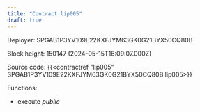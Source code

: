 ```yaml
---
title: "Contract lip005"
draft: true
---
```

Deployer: SPGAB1P3YV109E22KXFJYM63GK0G21BYX50CQ80B


 



Block height: 150147 (2024-05-15T16:09:07.000Z)

Source code: {{<contractref "lip005" SPGAB1P3YV109E22KXFJYM63GK0G21BYX50CQ80B lip005>}}

Functions:

* execute _public_
